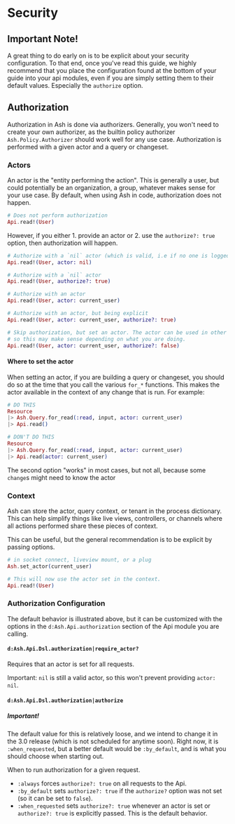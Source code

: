 # Security

## Important Note!

A great thing to do early on is to be explicit about your security configuration. To that end, once you've read this guide, we highly recommend that you place the configuration found at the bottom of your guide into your api modules, even if you are simply setting them to their default values. Especially the `authorize` option.

## Authorization

Authorization in Ash is done via authorizers. Generally, you won't need to create your own  authorizer, as the builtin policy authorizer `Ash.Policy.Authorizer` should work well for any use case. Authorization is performed with a given actor and a query or changeset.

### Actors

An actor is the "entity performing the action". This is generally a user, but could potentially be an organization, a group, whatever makes sense for your use case. By default, when using Ash in code, authorization does not happen.

```elixir
# Does not perform authorization
Api.read!(User)
```

However, if you either 1. provide an actor or 2. use the `authorize?: true` option, then authorization will happen.

```elixir
# Authorize with a `nil` actor (which is valid, i.e if no one is logged in and they are trying to list users)
Api.read!(User, actor: nil)

# Authorize with a `nil` actor
Api.read!(User, authorize?: true)

# Authorize with an actor
Api.read!(User, actor: current_user)

# Authorize with an actor, but being explicit
Api.read!(User, actor: current_user, authorize?: true)

# Skip authorization, but set an actor. The actor can be used in other things than authorization
# so this may make sense depending on what you are doing.
Api.read!(User, actor: current_user, authorize?: false)
```

#### Where to set the actor

When setting an actor, if you are building a query or changeset, you should do so at the time that you call the various `for_*` functions. This makes the actor available in the context of any change that is run. For example:

```elixir
# DO THIS
Resource
|> Ash.Query.for_read(:read, input, actor: current_user)
|> Api.read()

# DON'T DO THIS
Resource
|> Ash.Query.for_read(:read, input, actor: current_user)
|> Api.read(actor: current_user)
```

The second option "works" in most cases, but not all, because some `change`s might need to know the actor

### Context

Ash can store the actor, query context, or tenant in the process dictionary. This can help simplify things like live views, controllers, or channels where all actions performed share these pieces of context.

This can be useful, but the general recommendation is to be explicit by passing options.

```elixir
# in socket connect, liveview mount, or a plug
Ash.set_actor(current_user)

# This will now use the actor set in the context.
Api.read!(User)
```

### Authorization Configuration

The default behavior is illustrated above, but it can be customized with the options in the `d:Ash.Api.authorization` section of the Api module you are calling.

#### `d:Ash.Api.Dsl.authorization|require_actor?`

Requires that an actor is set for all requests.

Important: `nil` is still a valid actor, so this won't prevent providing `actor: nil`.


#### `d:Ash.Api.Dsl.authorization|authorize`

##### Important!

The default value for this is relatively loose, and we intend to change it in the 3.0 release (which is not scheduled for anytime soon). Right now, it is `:when_requested`, but a better default would be `:by_default`, and is what you should choose when starting out. 

When to run authorization for a given request.

- `:always` forces `authorize?: true` on all requests to the Api. 
- `:by_default` sets `authorize?: true` if the `authorize?` option was not set (so it can be set to `false`).
- `:when_requested` sets `authorize?: true` whenever an actor is set or `authorize?: true` is explicitly passed. This is the default behavior.